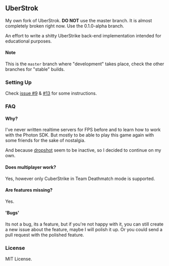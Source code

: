 ## UberStrok
My own fork of UberStrok.
**DO NOT** use the master branch. It is almost completely broken right now. Use the 0.1.0-alpha branch.

An effort to write a shitty UberStrike back-end implementation intended for educational purposes.

#### Note
This is the `master` branch where "development" takes place, check the other branches for "stable" builds.

### Setting Up
Check [issue #9](https://github.com/FICTURE7/uberstrok/issues/9) & [#13](https://github.com/FICTURE7/uberstrok/issues/13) for some instructions.

### FAQ

#### Why?
I've never written realtime servers for FPS before and to learn how to work with the Photon SDK. But
mostly to be able to play this game again with some friends for the sake of nostalgia.

And because [dropshot](https://www.github.com/festivaldev/dropshot) seem to be inactive, so I decided
to continue on my own.

#### Does multiplayer work?
Yes, however only CuberStrike in Team Deathmatch mode is supported.
 
#### Are features missing?
Yes.

#### 'Bugs'
Its not a bug, its a feature, but if you're not happy with it, you can still create a new issue 
about the feature, maybe I will polish it up. Or you could send a pull request with the polished feature.

### License
MIT License.
